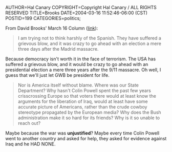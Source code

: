AUTHOR=Hal Canary
COPYRIGHT=Copyright Hal Canary / ALL RIGHTS RESERVED
TITLE=Brooks
DATE=2004-03-16 11:52:46-06:00 (CST)
POSTID=199
CATEGORIES=politics;

From David Brooks' March 16 Column ([link](http://www.nytimes.com/2004/03/16/opinion/16BROO.html)):

> I am trying not to think harshly of the Spanish. They have suffered a grievous blow, and it was crazy to go ahead with an election a mere three days after the Madrid massacre.

Because democracy isn't worth it in the face of terrorism. The USA has suffered a grievous blow, and it would be crazy to go ahead with an presidential election a mere three years after the 9/11 massacre. Oh well, I guess that we'll just let GWB be president for life.

> Nor is America itself without blame. Where was our State Department? Why hasn't Colin Powell spent the past few years crisscrossing Europe so that voters there would at least know the arguments for the liberation of Iraq, would at least have some accurate picture of Americans, rather than the crude cowboy stereotype propagated by the European media? Why does the Bush administration make it so hard for its friends? Why is it so unable to reach out?

Maybe because the war was **unjustified**? Maybe every time Colin Powell went to another country and asked for help, they asked for evidence against Iraq and he HAD NONE.
